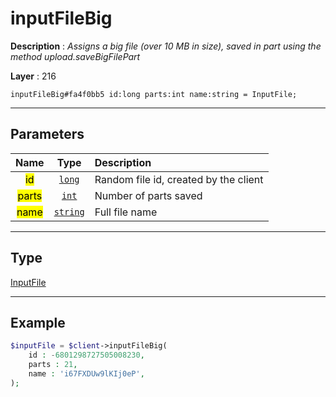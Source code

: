# inputFileBig

**Description** : *Assigns a big file \(over 10 MB in size\), saved in part using the method upload\.saveBigFilePart*

**Layer** : 216

```tl
inputFileBig#fa4f0bb5 id:long parts:int name:string = InputFile;
```

---

## Parameters

| Name | Type | Description |
| :---: | :---: | :--- |
| <mark>id</mark> | [`long`](type/long) | Random file id, created by the client |
| <mark>parts</mark> | [`int`](type/int) | Number of parts saved |
| <mark>name</mark> | [`string`](type/string) | Full file name |

---

## Type

[InputFile](type/InputFile)

---

## Example

```php
$inputFile = $client->inputFileBig(
	id : -6801298727505008230,
	parts : 21,
	name : 'i67FXDUw9lKIj0eP',
);
```